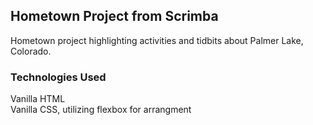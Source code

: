 ## Hometown Project from Scrimba 
Hometown project highlighting activities and tidbits about Palmer Lake, Colorado.
### Technologies Used
Vanilla HTML\
Vanilla CSS, utilizing flexbox for arrangment
